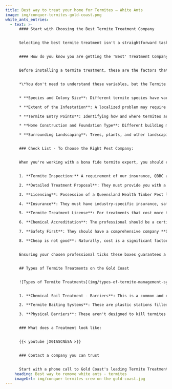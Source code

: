 ```yaml
---
title: Best way to treat your home for Termites – White Ants
image: img/conquer-termites-gold-coast.png
white_ants_entries:
  - text: >-
      #### Start with Choosing the Best Termite Treatment Company


      Selecting the best termite treatment isn't a straightforward task; there's no one-size-fits-all solution. A tailored treatment plan is essential, taking into account several key factors:


      #### How do you know you are getting the 'Best' Treatment Company?


      Before installing a termite treatment, these are the factors that need to be considered: 


      *\*You don't need to understand these variables, but the Termite Technician you engage certainly does!*


      * **Species and Colony Size**: Different termite species have varied behaviours and threats. Knowing the species and understanding the size of the colony is fundamental in determining treatment.

      * **Extent of the Infestation**: A localized problem may require a different strategy compared to a widespread infestation.

      * **Termite Entry Points**: Identifying how and where termites are entering your home can help target the treatment effectively.

      * **Home Construction and Foundation Type**: Different building materials and foundation types can influence which treatment methods are most appropriate.

      * **Surrounding Landscaping**: Trees, plants, and other landscaping elements around your property can impact termite behaviour and treatment choices.


      ### Check List - To Choose the Right Pest Company:


      When you're working with a bona fide termite expert, you should expect the following standard of service:


      1. **Termite Inspection:** A requirement of our insurance, QBBC and the Australian Standards, an inspection needs to be done before **any** treatment. 

      2. **Detailed Treatment Proposal**: They must provide you with a written **Treatment Proposal**. This isn't just a simple quote; it should itemize the specific areas of treatment, the chemicals they plan to use, and any potential limitations or considerations. This ensures transparency, letting you know precisely what to expect and helps in setting clear expectations for both parties.

      3. **Licensing**: Possession of a Queensland Health Timber Pest license is mandatory, signifying their authorization to manage termite treatments.

      4. **Insurance**: They must have industry-specific insurance, safeguarding both you and them against potential unforeseen complications.

      5. **Termite Treatment License**: For treatments that cost more than $1300, a valid **QBCC** (Queensland Building Construction Commission) license is imperative.

      6. **Chemical Accreditation**: The professional should be a certified applicator of the chemical they recommend, an endorsement given by the manufacturer.

      7. **Safety First**: They should have a comprehensive company **Safety Plan** in place. Additionally, using appropriate Personal Protective Equipment (PPE) is vital to ensure the safety of your property, yourself, and the professionals at work. 

      8. **Cheap is not good**: Naturally, cost is a significant factor for most homeowners. Ensure a low price does not come at a sacrifice of quality (normally does). 


      Ensuring your chosen professional ticks these boxes guarantees a competent, trustworthy, and effective service.


      ## Types of Termite Treatments on the Gold Coast


      ![Types of Termite Treatments](img/types-of-termite-management-system.jpg)


      1. **Chemical Soil Treatment - Barriers**: This is a common and effective treatment method on the Gold Coast. A liquid chemical is applied to the soil around and under a structure. Termites that pass through the treated soil are either repelled or killed.

      2. **Termite Baiting Systems**: These are plastic stations filled with bait rods, cellulose material that's treated with a slow-acting growth inhibitor agent. Termites consume the bait and share it with their colony, eventually killing the colony over time.

      3. **Physical Barriers**: These aren't designed to kill termites but rather deter them from entering the structure. These can include metal or crushed rock barriers, or specially-designed fabrics that are typically installed when a house is being built.


      ### What does a Treatment look like:


      {{< youtube jX0IASCNbSA >}}


      ### Contact a company you can trust


      Start with a phone call to Gold Coast's leading Termite Treatment company - Conquer Termites
    heading: Best way to remove white ants - termites
    imageUrl: img/conquer-termites-crew-on-the-gold-coast.jpg
---
```

